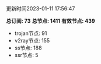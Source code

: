 更新时间2023-01-11 17:56:47

**总订阅: 73**
**总节点: 1411**
**有效节点: 439**
- trojan节点: 91
- v2ray节点: 155
- ss节点: 188
- ssr节点: 5
